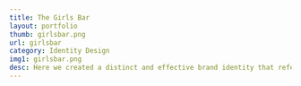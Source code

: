 ```yaml
---
title: The Girls Bar
layout: portfolio
thumb: girlsbar.png
url: girlsbar
category: Identity Design
img1: girlsbar.png
desc: Here we created a distinct and effective brand identity that refelected the branding goals of the young emerging startup based in Ghana.
---
```


